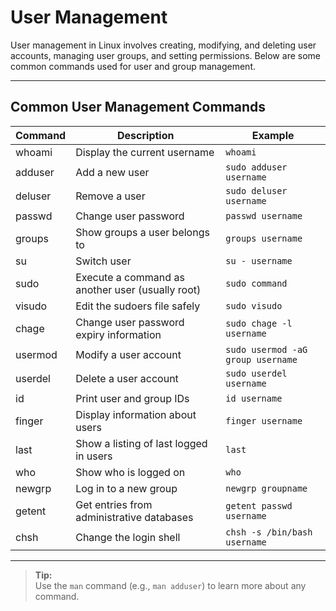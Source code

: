 # User Management

User management in Linux involves creating, modifying, and deleting user accounts, managing user groups, and setting permissions. Below are some common commands used for user and group management.

---

## Common User Management Commands

| Command                | Description                                         | Example                              |
|------------------------|-----------------------------------------------------|--------------------------------------|
| whoami                 | Display the current username                        | `whoami`                             |
| adduser                | Add a new user                                      | `sudo adduser username`              |
| deluser                | Remove a user                                       | `sudo deluser username`              |
| passwd                 | Change user password                                | `passwd username`                    |
| groups                 | Show groups a user belongs to                       | `groups username`                    |
| su                     | Switch user                                         | `su - username`                      |
| sudo                   | Execute a command as another user (usually root)    | `sudo command`                       |
| visudo                 | Edit the sudoers file safely                        | `sudo visudo`                        |
| chage                  | Change user password expiry information             | `sudo chage -l username`             |
| usermod                | Modify a user account                               | `sudo usermod -aG group username`    |
| userdel                | Delete a user account                               | `sudo userdel username`              |
| id                     | Print user and group IDs                            | `id username`                        |
| finger                 | Display information about users                     | `finger username`                    |
| last                   | Show a listing of last logged in users              | `last`                               |
| who                    | Show who is logged on                               | `who`                                |
| newgrp                 | Log in to a new group                               | `newgrp groupname`                   |
| getent                 | Get entries from administrative databases           | `getent passwd username`             |
| chsh                   | Change the login shell                              | `chsh -s /bin/bash username`         |

---

> **Tip:**  
> Use the `man` command (e.g., `man adduser`) to learn more about any command.